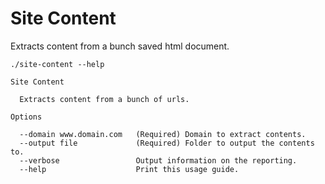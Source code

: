 # Site Content

Extracts content from a bunch saved html document.

```
./site-content --help

Site Content

  Extracts content from a bunch of urls. 

Options

  --domain www.domain.com   (Required) Domain to extract contents.       
  --output file             (Required) Folder to output the contents to. 
  --verbose                 Output information on the reporting.         
  --help                    Print this usage guide. 
```